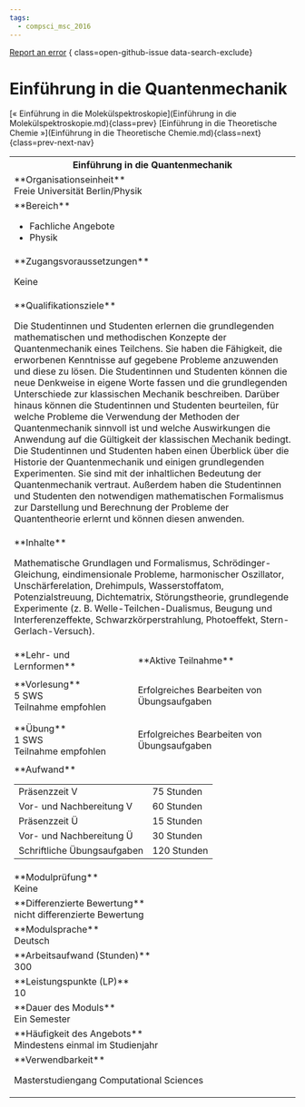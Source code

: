 ```yaml
---
tags:
  - compsci_msc_2016
---
```

[Report an error](https://github.com/SGSSGene/FUB-SUP/issues/new?title=Error%20in%20%22Einf%C3%BChrung%20in%20die%20Quantenmechanik%22&body=There%20seems%20to%20be%20an%20error%20in%20module%20%22Einf%C3%BChrung%20in%20die%20Quantenmechanik%22%2E%0A%0A%3CDescribe%20here%20a%20slightly%20more%20detailed%20description%20of%20what%20is%20wrong%3E&labels=bug)
{ class=open-github-issue data-search-exclude}

# Einführung in die Quantenmechanik

[« Einführung in die Molekülspektroskopie](Einführung in die Molekülspektroskopie.md){class=prev}
[Einführung in die Theoretische Chemie »](Einführung in die Theoretische Chemie.md){class=next}
{class=prev-next-nav}

<table markdown id="moduledesc">
<tr markdown class="moduledesc_head"><th colspan="2">Einführung in die Quantenmechanik </th></tr>
<tr markdown><td colspan="2">**Organisationseinheit**   <br>Freie Universität Berlin/Physik</td></tr>

<tr markdown><td colspan="2">**Bereich**<br>


- Fachliche Angebote
- Physik

</td></tr>

<tr markdown><td colspan="2">**Zugangsvoraussetzungen** <br>

Keine


</td></tr>
<tr markdown><td colspan="2">**Qualifikationsziele**    <br>

Die Studentinnen und Studenten erlernen die grundlegenden mathematischen und
methodischen Konzepte der Quantenmechanik eines Teilchens. Sie haben die
Fähigkeit, die erworbenen Kenntnisse auf gegebene Probleme anzuwenden und
diese zu lösen. Die Studentinnen und Studenten können die neue Denkweise in
eigene Worte fassen und die grundlegenden Unterschiede zur klassischen
Mechanik beschreiben. Darüber hinaus können die Studentinnen und Studenten
beurteilen, für welche Probleme die Verwendung der Methoden der
Quantenmechanik sinnvoll ist und welche Auswirkungen die Anwendung auf die
Gültigkeit der klassischen Mechanik bedingt. Die Studentinnen und Studenten
haben einen Überblick über die Historie der Quantenmechanik und einigen
grundlegenden Experimenten. Sie sind mit der inhaltlichen Bedeutung der
Quantenmechanik vertraut. Außerdem haben die Studentinnen und Studenten den
notwendigen mathematischen Formalismus zur Darstellung und Berechnung der
Probleme der Quantentheorie erlernt und können diesen anwenden.


</td></tr>
<tr markdown><td colspan="2">**Inhalte**                <br>

Mathematische Grundlagen und Formalismus, Schrödinger-Gleichung,
eindimensionale Probleme, harmonischer Oszillator, Unschärferelation,
Drehimpuls, Wasserstoffatom, Potenzialstreuung, Dichtematrix,
Störungstheorie, grundlegende Experimente (z. B. Welle-Teilchen-Dualismus,
Beugung und Interferenzeffekte, Schwarzkörperstrahlung, Photoeffekt,
Stern-Gerlach-Versuch).


</td></tr>

<tr markdown><td>**Lehr- und Lernformen**</td><td>**Aktive Teilnahme**</td></tr>
<tr markdown><td> **Vorlesung** <br>5 SWS <br> Teilnahme empfohlen</td><td>

Erfolgreiches Bearbeiten von Übungsaufgaben
</td></tr>
<tr markdown><td> **Übung** <br>1 SWS <br> Teilnahme empfohlen</td><td>

Erfolgreiches Bearbeiten von Übungsaufgaben
</td></tr>
<tr markdown><td colspan="2">**Aufwand**                <br>
<table class="aufwand_table">
<tr><td>Präsenzzeit V</td><td>75 Stunden</td></tr>
<tr><td>Vor- und Nachbereitung V</td><td>60 Stunden</td></tr>
<tr><td>Präsenzzeit Ü</td><td>15 Stunden</td></tr>
<tr><td>Vor- und Nachbereitung Ü</td><td>30 Stunden</td></tr>
<tr><td>Schriftliche Übungsaufgaben</td><td>120 Stunden</td></tr>
</table>

</td></tr>
<tr markdown><td colspan="2">**Modulprüfung**             <br>Keine


</td></tr>
<tr markdown><td colspan="2">**Differenzierte Bewertung** <br>nicht differenzierte Bewertung

</td></tr>
<tr markdown><td colspan="2">**Modulsprache**             <br>Deutsch</td></tr>
<tr markdown><td colspan="2">**Arbeitsaufwand (Stunden)** <br>300</td></tr>
<tr markdown><td colspan="2">**Leistungspunkte (LP)**     <br>10</td></tr>
<tr markdown><td colspan="2">**Dauer des Moduls**         <br>Ein Semester</td></tr>
<tr markdown><td colspan="2">**Häufigkeit des Angebots**  <br>Mindestens einmal im Studienjahr</td></tr>
<tr markdown><td colspan="2">**Verwendbarkeit**           <br>

Masterstudiengang Computational Sciences


</td></tr>


</table>
